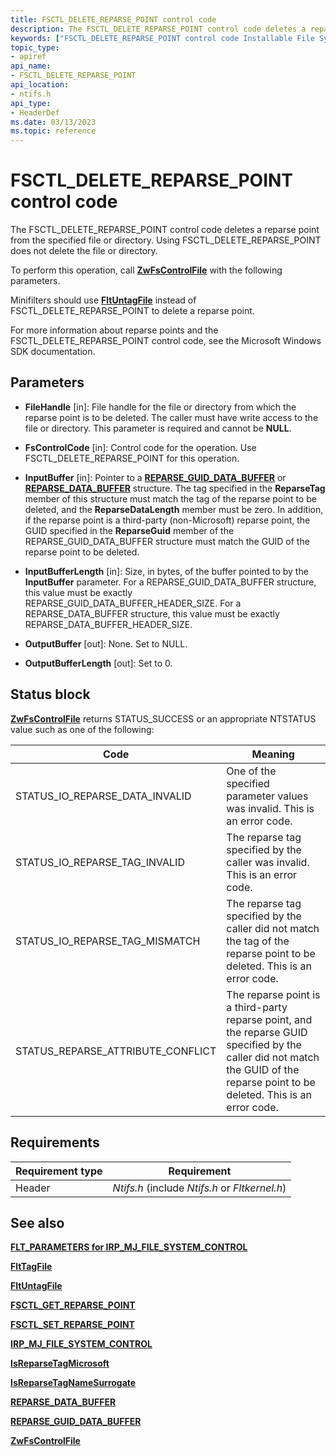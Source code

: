 ```yaml
---
title: FSCTL_DELETE_REPARSE_POINT control code
description: The FSCTL_DELETE_REPARSE_POINT control code deletes a reparse point from the specified file or directory. Using FSCTL_DELETE_REPARSE_POINT does not delete the file or directory.
keywords: ["FSCTL_DELETE_REPARSE_POINT control code Installable File System Drivers"]
topic_type:
- apiref
api_name:
- FSCTL_DELETE_REPARSE_POINT
api_location:
- ntifs.h
api_type:
- HeaderDef
ms.date: 03/13/2023
ms.topic: reference
---
```


# FSCTL_DELETE_REPARSE_POINT control code

The FSCTL_DELETE_REPARSE_POINT control code deletes a reparse point from the specified file or directory. Using FSCTL_DELETE_REPARSE_POINT does not delete the file or directory.

To perform this operation, call [**ZwFsControlFile**](/previous-versions/ff566462(v=vs.85)) with the following parameters.

Minifilters should use [**FltUntagFile**](/windows-hardware/drivers/ddi/fltkernel/nf-fltkernel-fltuntagfile) instead of FSCTL_DELETE_REPARSE_POINT to delete a reparse point.

For more information about reparse points and the FSCTL_DELETE_REPARSE_POINT control code, see the Microsoft Windows SDK documentation.

## Parameters

- **FileHandle** [in]: File handle for the file or directory from which the reparse point is to be deleted. The caller must have write access to the file or directory. This parameter is required and cannot be **NULL**.

- **FsControlCode** [in]: Control code for the operation. Use FSCTL_DELETE_REPARSE_POINT for this operation.

- **InputBuffer** [in]: Pointer to a [**REPARSE_GUID_DATA_BUFFER**](/windows-hardware/drivers/ddi/ntifs/ns-ntifs-_reparse_guid_data_buffer) or [**REPARSE_DATA_BUFFER**](/windows-hardware/drivers/ddi/ntifs/ns-ntifs-_reparse_data_buffer) structure. The tag specified in the **ReparseTag** member of this structure must match the tag of the reparse point to be deleted, and the **ReparseDataLength** member must be zero. In addition, if the reparse point is a third-party (non-Microsoft) reparse point, the GUID specified in the **ReparseGuid** member of the REPARSE_GUID_DATA_BUFFER structure must match the GUID of the reparse point to be deleted.

- **InputBufferLength** [in]: Size, in bytes, of the buffer pointed to by the **InputBuffer** parameter. For a REPARSE_GUID_DATA_BUFFER structure, this value must be exactly REPARSE_GUID_DATA_BUFFER_HEADER_SIZE. For a REPARSE_DATA_BUFFER structure, this value must be exactly REPARSE_DATA_BUFFER_HEADER_SIZE.

- **OutputBuffer** [out]: None. Set to NULL.

- **OutputBufferLength** [out]: Set to 0.

## Status block

[**ZwFsControlFile**](/previous-versions/ff566462(v=vs.85)) returns STATUS_SUCCESS or an appropriate NTSTATUS value such as one of the following:

| Code | Meaning |
| ---- | ------- |
| STATUS_IO_REPARSE_DATA_INVALID | One of the specified parameter values was invalid. This is an error code. |
| STATUS_IO_REPARSE_TAG_INVALID  | The reparse tag specified by the caller was invalid. This is an error code. |
| STATUS_IO_REPARSE_TAG_MISMATCH  | The reparse tag specified by the caller did not match the tag of the reparse point to be deleted. This is an error code. |
| STATUS_REPARSE_ATTRIBUTE_CONFLICT | The reparse point is a third-party reparse point, and the reparse GUID specified by the caller did not match the GUID of the reparse point to be deleted. This is an error code. |

## Requirements

| Requirement type | Requirement |
| ---------------- | ----------- |
| Header | *Ntifs.h* (include *Ntifs.h* or *Fltkernel.h*) |

## See also

[**FLT_PARAMETERS for IRP_MJ_FILE_SYSTEM_CONTROL**](flt-parameters-for-irp-mj-file-system-control.md)

[**FltTagFile**](/windows-hardware/drivers/ddi/fltkernel/nf-fltkernel-flttagfile)

[**FltUntagFile**](/windows-hardware/drivers/ddi/fltkernel/nf-fltkernel-fltuntagfile)

[**FSCTL_GET_REPARSE_POINT**](fsctl-get-reparse-point.md)

[**FSCTL_SET_REPARSE_POINT**](fsctl-set-reparse-point.md)

[**IRP_MJ_FILE_SYSTEM_CONTROL**](irp-mj-file-system-control.md)

[**IsReparseTagMicrosoft**](/windows-hardware/drivers/ddi/ntifs/nf-ntifs-isreparsetagmicrosoft)

[**IsReparseTagNameSurrogate**](/windows-hardware/drivers/ddi/ntifs/nf-ntifs-isreparsetagnamesurrogate)

[**REPARSE_DATA_BUFFER**](/windows-hardware/drivers/ddi/ntifs/ns-ntifs-_reparse_data_buffer)

[**REPARSE_GUID_DATA_BUFFER**](/windows-hardware/drivers/ddi/ntifs/ns-ntifs-_reparse_guid_data_buffer)

[**ZwFsControlFile**](/previous-versions/ff566462(v=vs.85))
